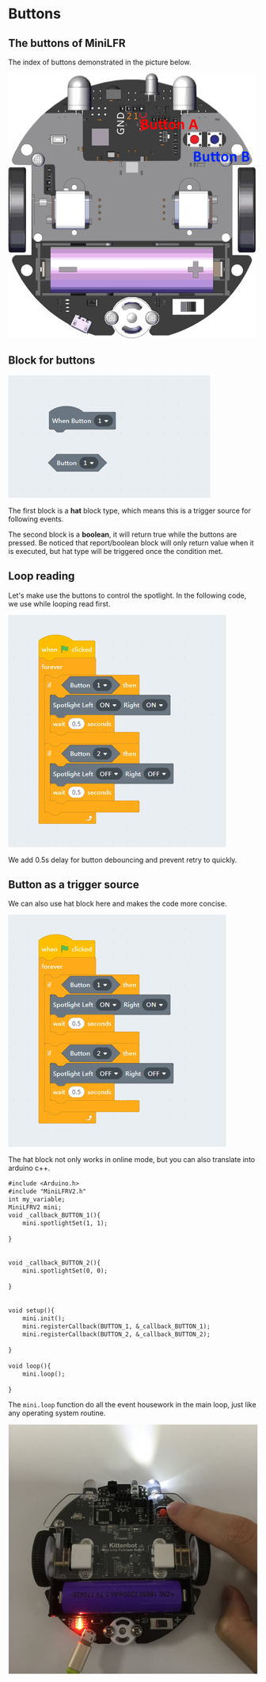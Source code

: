 # Buttons

## The buttons of MiniLFR

The index of buttons demonstrated in the picture below.

![](./images/c8_01.png)

## Block for buttons

![](./images/c8_02.png)

The first block is a **hat** block type, which means this is a trigger source for following events.

The second block is a **boolean**, it will return true while the buttons are pressed. Be noticed that report/boolean block will only return value when it is executed, but hat type will be triggered once the condition met. 

## Loop reading

Let's make use the buttons to control the spotlight. In the following code, we use while looping read first.

![](./images/c8_03.png)

We add 0.5s delay for button debouncing and prevent retry to quickly.

## Button as a trigger source

We can also use hat block here and makes the code more concise.

![](./images/c8_03.png)

The hat block not only works in online mode, but you can also translate into arduino c++.

    #include <Arduino.h>
    #include "MiniLFRV2.h"
    int my_variable;
    MiniLFRV2 mini;
    void _callback_BUTTON_1(){
        mini.spotlightSet(1, 1);
    
    }
    
    
    void _callback_BUTTON_2(){
        mini.spotlightSet(0, 0);
    
    }
    
    
    void setup(){
        mini.init();
        mini.registerCallback(BUTTON_1, &_callback_BUTTON_1);
        mini.registerCallback(BUTTON_2, &_callback_BUTTON_2);
    
    }
    
    void loop(){
        mini.loop();
    
    }
    

The `mini.loop` function do all the event housework in the main loop, just like any operating system routine.

![](./images/c8_06.png)